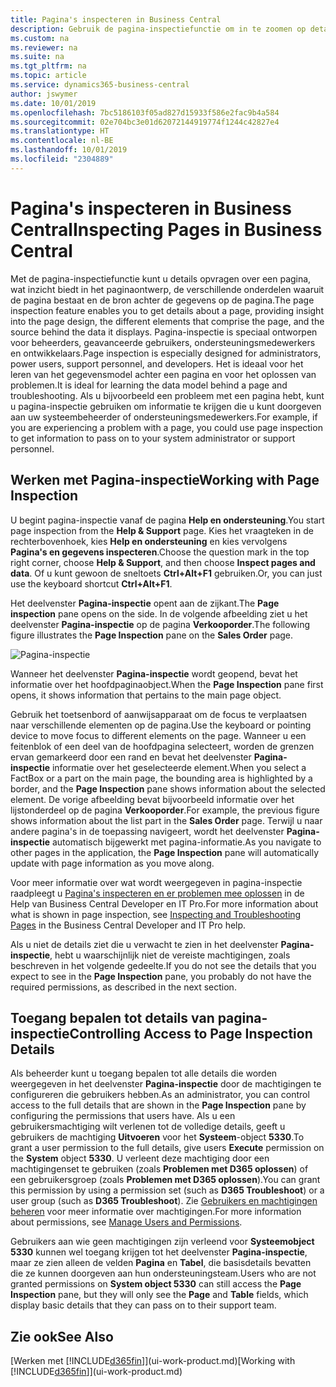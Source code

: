 ```yaml
---
title: Pagina's inspecteren in Business Central
description: Gebruik de pagina-inspectiefunctie om in te zoomen op details over het paginaontwerp en de gegevensbron. Pagina-inspectie is ideaal voor het oplossen van problemen met uw gegevens.
ms.custom: na
ms.reviewer: na
ms.suite: na
ms.tgt_pltfrm: na
ms.topic: article
ms.service: dynamics365-business-central
author: jswymer
ms.date: 10/01/2019
ms.openlocfilehash: 7bc5186103f05ad827d15933f586e2fac9b4a584
ms.sourcegitcommit: 02e704bc3e01d62072144919774f1244c42827e4
ms.translationtype: HT
ms.contentlocale: nl-BE
ms.lasthandoff: 10/01/2019
ms.locfileid: "2304889"
---
```

# <a name="inspecting-pages-in-business-central"></a><span data-ttu-id="e17fe-104">Pagina's inspecteren in Business Central</span><span class="sxs-lookup"><span data-stu-id="e17fe-104">Inspecting Pages in Business Central</span></span>

<span data-ttu-id="e17fe-105">Met de pagina-inspectiefunctie kunt u details opvragen over een pagina, wat inzicht biedt in het paginaontwerp, de verschillende onderdelen waaruit de pagina bestaat en de bron achter de gegevens op de pagina.</span><span class="sxs-lookup"><span data-stu-id="e17fe-105">The page inspection feature enables you to get details about a page, providing insight into the page design, the different elements that comprise the page, and the source behind the data it displays.</span></span> <span data-ttu-id="e17fe-106">Pagina-inspectie is speciaal ontworpen voor beheerders, geavanceerde gebruikers, ondersteuningsmedewerkers en ontwikkelaars.</span><span class="sxs-lookup"><span data-stu-id="e17fe-106">Page inspection is especially designed for administrators, power users, support personnel, and developers.</span></span> <span data-ttu-id="e17fe-107">Het is ideaal voor het leren van het gegevensmodel achter een pagina en voor het oplossen van problemen.</span><span class="sxs-lookup"><span data-stu-id="e17fe-107">It is ideal for learning the data model behind a page and troubleshooting.</span></span> <span data-ttu-id="e17fe-108">Als u bijvoorbeeld een probleem met een pagina hebt, kunt u pagina-inspectie gebruiken om informatie te krijgen die u kunt doorgeven aan uw systeembeheerder of ondersteuningsmedewerkers.</span><span class="sxs-lookup"><span data-stu-id="e17fe-108">For example, if you are experiencing a problem with a page, you could use page inspection to get information to pass on to your system administrator or support personnel.</span></span>

## <a name="working-with-page-inspection"></a><span data-ttu-id="e17fe-109">Werken met Pagina-inspectie</span><span class="sxs-lookup"><span data-stu-id="e17fe-109">Working with Page Inspection</span></span>

<span data-ttu-id="e17fe-110">U begint pagina-inspectie vanaf de pagina **Help en ondersteuning**.</span><span class="sxs-lookup"><span data-stu-id="e17fe-110">You start page inspection from the **Help & Support** page.</span></span> <span data-ttu-id="e17fe-111">Kies het vraagteken in de rechterbovenhoek, kies **Help en ondersteuning** en kies vervolgens **Pagina's en gegevens inspecteren**.</span><span class="sxs-lookup"><span data-stu-id="e17fe-111">Choose the question mark in the top right corner, choose **Help & Support**, and then choose **Inspect pages and data**.</span></span> <span data-ttu-id="e17fe-112">Of u kunt gewoon de sneltoets **Ctrl+Alt+F1** gebruiken.</span><span class="sxs-lookup"><span data-stu-id="e17fe-112">Or, you can just use the keyboard shortcut **Ctrl+Alt+F1**.</span></span>

<span data-ttu-id="e17fe-113">Het deelvenster **Pagina-inspectie** opent aan de zijkant.</span><span class="sxs-lookup"><span data-stu-id="e17fe-113">The **Page inspection** pane opens on the side.</span></span> <span data-ttu-id="e17fe-114">In de volgende afbeelding ziet u het deelvenster **Pagina-inspectie** op de pagina **Verkooporder**.</span><span class="sxs-lookup"><span data-stu-id="e17fe-114">The following figure illustrates the **Page Inspection** pane on the **Sales Order** page.</span></span>

![Pagina-inspectie](media/page-inspection-example.png)

<span data-ttu-id="e17fe-116">Wanneer het deelvenster **Pagina-inspectie** wordt geopend, bevat het informatie over het hoofdpaginaobject.</span><span class="sxs-lookup"><span data-stu-id="e17fe-116">When the **Page Inspection** pane first opens, it shows information that pertains to the main page object.</span></span>

<span data-ttu-id="e17fe-117">Gebruik het toetsenbord of aanwijsapparaat om de focus te verplaatsen naar verschillende elementen op de pagina.</span><span class="sxs-lookup"><span data-stu-id="e17fe-117">Use the keyboard or pointing device to move focus to different elements on the page.</span></span> <span data-ttu-id="e17fe-118">Wanneer u een feitenblok of een deel van de hoofdpagina selecteert, worden de grenzen ervan gemarkeerd door een rand en bevat het deelvenster **Pagina-inspectie** informatie over het geselecteerde element.</span><span class="sxs-lookup"><span data-stu-id="e17fe-118">When you select a FactBox or a part on the main page, the bounding area is highlighted by a border, and the **Page Inspection** pane shows information about the selected element.</span></span> <span data-ttu-id="e17fe-119">De vorige afbeelding bevat bijvoorbeeld informatie over het lijstonderdeel op de pagina **Verkooporder**.</span><span class="sxs-lookup"><span data-stu-id="e17fe-119">For example, the previous figure shows information about the list part in the **Sales Order** page.</span></span> <span data-ttu-id="e17fe-120">Terwijl u naar andere pagina's in de toepassing navigeert, wordt het deelvenster **Pagina-inspectie** automatisch bijgewerkt met pagina-informatie.</span><span class="sxs-lookup"><span data-stu-id="e17fe-120">As you navigate to other pages in the application, the **Page Inspection** pane will automatically update with page information as you move along.</span></span>

<span data-ttu-id="e17fe-121">Voor meer informatie over wat wordt weergegeven in pagina-inspectie raadpleegt u [Pagina's inspecteren en er problemen mee oplossen](https://docs.microsoft.com/en-us/dynamics365/business-central/dev-itpro/developer/devenv-inspecting-pages) in de Help van Business Central Developer en IT Pro.</span><span class="sxs-lookup"><span data-stu-id="e17fe-121">For more information about what is shown in page inspection, see [Inspecting and Troubleshooting Pages](https://docs.microsoft.com/en-us/dynamics365/business-central/dev-itpro/developer/devenv-inspecting-pages) in the Business Central Developer and IT Pro help.</span></span>

<span data-ttu-id="e17fe-122">Als u niet de details ziet die u verwacht te zien in het deelvenster **Pagina-inspectie**, hebt u waarschijnlijk niet de vereiste machtigingen, zoals beschreven in het volgende gedeelte.</span><span class="sxs-lookup"><span data-stu-id="e17fe-122">If you do not see the details that you expect to see in the **Page Inspection** pane, you probably do not have the required permissions, as described in the next section.</span></span>

## <a name="controlling-access-to-page-inspection-details"></a><span data-ttu-id="e17fe-123">Toegang bepalen tot details van pagina-inspectie</span><span class="sxs-lookup"><span data-stu-id="e17fe-123">Controlling Access to Page Inspection Details</span></span>

<span data-ttu-id="e17fe-124">Als beheerder kunt u toegang bepalen tot alle details die worden weergegeven in het deelvenster **Pagina-inspectie** door de machtigingen te configureren die gebruikers hebben.</span><span class="sxs-lookup"><span data-stu-id="e17fe-124">As an administrator, you can control access to the full details that are shown in the **Page Inspection** pane by configuring the permissions that users have.</span></span> <span data-ttu-id="e17fe-125">Als u een gebruikersmachtiging wilt verlenen tot de volledige details, geeft u gebruikers de machtiging **Uitvoeren** voor het **Systeem**-object **5330**.</span><span class="sxs-lookup"><span data-stu-id="e17fe-125">To grant a user permission to the full details, give users **Execute** permission on the **System** object **5330**.</span></span> <span data-ttu-id="e17fe-126">U verleent deze machtiging door een machtigingenset te gebruiken (zoals **Problemen met D365 oplossen**) of een gebruikersgroep (zoals **Problemen met D365 oplossen**).</span><span class="sxs-lookup"><span data-stu-id="e17fe-126">You can grant this permission by using a permission set (such as **D365 Troubleshoot**) or a user group (such as **D365 Troubleshoot**).</span></span> <span data-ttu-id="e17fe-127">Zie [Gebruikers en machtigingen beheren](ui-how-users-permissions.md) voor meer informatie over machtigingen.</span><span class="sxs-lookup"><span data-stu-id="e17fe-127">For more information about permissions, see [Manage Users and Permissions](ui-how-users-permissions.md).</span></span>

<span data-ttu-id="e17fe-128">Gebruikers aan wie geen machtigingen zijn verleend voor **Systeemobject 5330** kunnen wel toegang krijgen tot het deelvenster **Pagina-inspectie**, maar ze zien alleen de velden **Pagina** en **Tabel**, die basisdetails bevatten die ze kunnen doorgeven aan hun ondersteuningsteam.</span><span class="sxs-lookup"><span data-stu-id="e17fe-128">Users who are not granted permissions on **System object 5330** can still access the **Page Inspection** pane, but they will only see the **Page** and **Table** fields, which display basic details that they can pass on to their support team.</span></span>

## <a name="see-also"></a><span data-ttu-id="e17fe-129">Zie ook</span><span class="sxs-lookup"><span data-stu-id="e17fe-129">See Also</span></span>

<span data-ttu-id="e17fe-130">[Werken met [!INCLUDE[d365fin](includes/d365fin_md.md)]](ui-work-product.md)</span><span class="sxs-lookup"><span data-stu-id="e17fe-130">[Working with [!INCLUDE[d365fin](includes/d365fin_md.md)]](ui-work-product.md)</span></span>  
